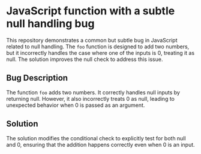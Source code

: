 # JavaScript function with a subtle null handling bug
This repository demonstrates a common but subtle bug in JavaScript related to null handling. The `foo` function is designed to add two numbers, but it incorrectly handles the case where one of the inputs is 0, treating it as null. The solution improves the null check to address this issue.

## Bug Description
The function `foo` adds two numbers. It correctly handles null inputs by returning null. However, it also incorrectly treats 0 as null, leading to unexpected behavior when 0 is passed as an argument. 

## Solution
The solution modifies the conditional check to explicitly test for both null and 0, ensuring that the addition happens correctly even when 0 is an input.
